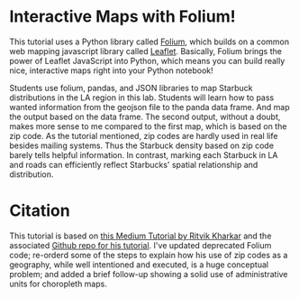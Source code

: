 # Interactive Maps with Folium!
This tutorial uses a Python library called [Folium](https://python-visualization.github.io/folium/), which builds on a common web mapping javascript library called [Leaflet](https://leafletjs.com/). Basically, Folium brings the power of Leaflet JavaScript into Python, which means you can build really nice, interactive maps right into your Python notebook!

Students use folium, pandas, and JSON libraries to map Starbuck distributions in the LA region in this lab. Students will learn how to pass wanted information from the geojson file to the panda data frame. And map the output based on the data frame. The second output, without a doubt, makes more sense to me compared to the first map, which is based on the zip code. As the tutorial mentioned, zip codes are hardly used in real life besides mailing systems. Thus the Starbuck density based on zip code barely tells helpful information. In contrast, marking each Starbuck in LA and roads can efficiently reflect Starbucks' spatial relationship and distribution. 
# Citation
This tutorial is based on [this Medium Tutorial by Ritvik Kharkar](https://towardsdatascience.com/making-3-easy-maps-with-python-fb7dfb1036) and the associated [Github repo for his tutorial](https://github.com/ritvikmath/StarbucksStoreScraping). I've updated deprecated Folium code; re-orderd some of the steps to explain how his use of zip codes as a geography, while well intentioned and executed, is a huge conceptual problem; and added a brief follow-up showing a solid use of administrative units for choropleth maps.
